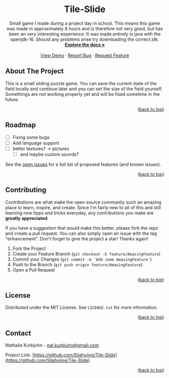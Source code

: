 <!-- Improved compatibility of back to top link: See: https://github.com/othneildrew/Best-README-Template/pull/73 -->
<a name="readme-top"></a>

<h1 align="center">Tile-Slide</h1>

  <p align="center">
    Small game I made during a project day in school. This means this game was made in approximately 8 hours and is therefore not very good, but has been an very interesting experience. It was made entirely in java with the openjdk-16. Should any problems arise try downloading the correct jdk.
    <br />
    <a href="https://github.com/Silahviing/Tile-Slide"><strong>Explore the docs »</strong></a>
    <br />
    <br />
    <a href="https://github.com/Silahviing/Tile-Slide">View Demo</a>
    ·
    <a href="https://github.com/Silahviing/Tile-Slide/issues">Report Bug</a>
    ·
    <a href="https://github.com/Silahviing/Tile-Slide/issues">Request Feature</a>
  </p>
</div>

<!-- ABOUT THE PROJECT -->
## About The Project

This is a small sliding puzzle game. You can save the current state of the field locally and continue later and you can set the size of the field yourself. Somethings are not working properly yet and will be fixed sometime in the future.

<p align="right">(<a href="#readme-top">back to top</a>)</p>

<!-- ROADMAP -->
## Roadmap

- [ ] Fixing some bugs
- [ ] Add language support
- [ ] better textures? -> pictures
    - [ ] and maybe custom sounds?

See the [open issues](https://github.com/Silahviing/Tile-Slide/issues) for a full list of proposed features (and known issues).

<p align="right">(<a href="#readme-top">back to top</a>)</p>



<!-- CONTRIBUTING -->
## Contributing

Contributions are what make the open source community such an amazing place to learn, inspire, and create. Since I'm fairly new to all of this and still learning new tipps and tricks everyday, any contributions you make are **greatly appreciated**.

If you have a suggestion that would make this better, please fork the repo and create a pull request. You can also simply open an issue with the tag "enhancement".
Don't forget to give the project a star! Thanks again!

1. Fork the Project
2. Create your Feature Branch (`git checkout -b feature/AmazingFeature`)
3. Commit your Changes (`git commit -m 'Add some AmazingFeature'`)
4. Push to the Branch (`git push origin feature/AmazingFeature`)
5. Open a Pull Request

<p align="right">(<a href="#readme-top">back to top</a>)</p>



<!-- LICENSE -->
## License

Distributed under the MIT License. See `LICENSE.txt` for more information.

<p align="right">(<a href="#readme-top">back to top</a>)</p>



<!-- CONTACT -->
## Contact

Nathalie Kurbjuhn - nat.kurbjuhn@gmail.com

Project Link: [https://github.com/Silahviing/Tile-Slide](https://github.com/Silahviing/Tile-Slide)

<p align="right">(<a href="#readme-top">back to top</a>)</p>



<!-- MARKDOWN LINKS & IMAGES -->
<!-- https://www.markdownguide.org/basic-syntax/#reference-style-links -->
[contributors-shield]: https://img.shields.io/github/contributors/Silahviing/Tile-Slide.svg?style=for-the-badge
[contributors-url]: https://github.com/Silahviing/Tile-Slide/graphs/contributors
[forks-shield]: https://img.shields.io/github/forks/Silahviing/Tile-Slide.svg?style=for-the-badge
[forks-url]: https://github.com/Silahviing/Tile-Slide/network/members
[stars-shield]: https://img.shields.io/github/stars/Silahviing/Tile-Slide.svg?style=for-the-badge
[stars-url]: https://github.com/Silahviing/Tile-Slide/stargazers
[issues-shield]: https://img.shields.io/github/issues/Silahviing/Tile-Slide.svg?style=for-the-badge
[issues-url]: https://github.com/Silahviing/Tile-Slide/issues
[license-shield]: https://img.shields.io/github/license/Silahviing/Tile-Slide.svg?style=for-the-badge
[license-url]: https://github.com/Silahviing/Tile-Slide/blob/master/LICENSE.txt
[linkedin-shield]: https://img.shields.io/badge/-LinkedIn-black.svg?style=for-the-badge&logo=linkedin&colorB=555
[linkedin-url]: https://linkedin.com/in/linkedin_username
[product-screenshot]: images/screenshot.png
[Next.js]: https://img.shields.io/badge/next.js-000000?style=for-the-badge&logo=nextdotjs&logoColor=white
[Next-url]: https://nextjs.org/
[React.js]: https://img.shields.io/badge/React-20232A?style=for-the-badge&logo=react&logoColor=61DAFB
[React-url]: https://reactjs.org/
[Vue.js]: https://img.shields.io/badge/Vue.js-35495E?style=for-the-badge&logo=vuedotjs&logoColor=4FC08D
[Vue-url]: https://vuejs.org/
[Angular.io]: https://img.shields.io/badge/Angular-DD0031?style=for-the-badge&logo=angular&logoColor=white
[Angular-url]: https://angular.io/
[Svelte.dev]: https://img.shields.io/badge/Svelte-4A4A55?style=for-the-badge&logo=svelte&logoColor=FF3E00
[Svelte-url]: https://svelte.dev/
[Laravel.com]: https://img.shields.io/badge/Laravel-FF2D20?style=for-the-badge&logo=laravel&logoColor=white
[Laravel-url]: https://laravel.com
[Bootstrap.com]: https://img.shields.io/badge/Bootstrap-563D7C?style=for-the-badge&logo=bootstrap&logoColor=white
[Bootstrap-url]: https://getbootstrap.com
[JQuery.com]: https://img.shields.io/badge/jQuery-0769AD?style=for-the-badge&logo=jquery&logoColor=white
[JQuery-url]: https://jquery.com 
